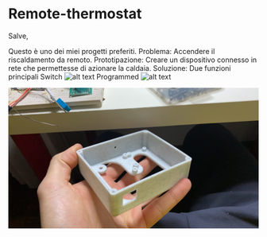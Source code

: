 # Remote-thermostat
Salve,

Questo è uno dei miei progetti preferiti.
Problema: Accendere il riscaldamento da remoto.
Prototipazione: Creare un dispositivo connesso in rete che permettesse di azionare la caldaia.
Soluzione:
Due funzioni principali
Switch
![alt text](https://youtu.be/V5GdvkVkYtg)
Programmed
![alt text](https://youtu.be/S0FCUpEyEOw)

![alt text](https://github.com/RomeoVir/Remote-thermostat/blob/main/Photos/3D_Printed_Body.jpg)
